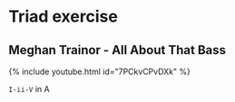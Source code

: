 # Triad exercise
## Meghan Trainor - All About That Bass
{% include youtube.html id="7PCkvCPvDXk" %}

`I-ii-V` in A